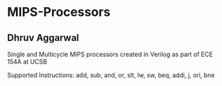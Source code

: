 # MIPS-Processors

## Dhruv Aggarwal

Single and Multicycle MIPS processors created in Verilog as part of ECE 154A at UCSB

Supported Instructions: add, sub, and, or, slt, lw, sw, beq, addi, j, ori, bne
